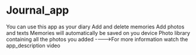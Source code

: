 # Journal_app
You can use this app as your diary
Add and delete memories
Add photos and texts
Memories will automatically be saved on you device
Photo library containing all the photos you added
---->For more information watch the app_description video 
